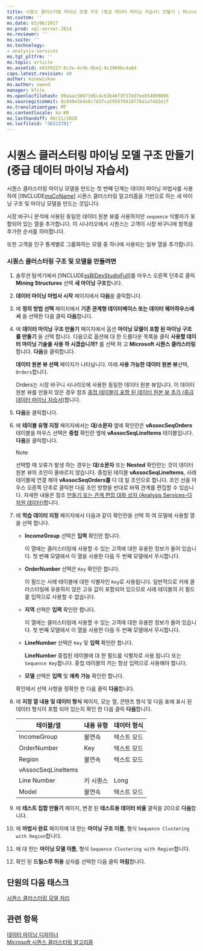 ```yaml
---
title: 시퀀스 클러스터링 마이닝 모델 구조 (중급 데이터 마이닝 자습서) 만들기 | Microsoft Docs
ms.custom: ''
ms.date: 03/06/2017
ms.prod: sql-server-2014
ms.reviewer: ''
ms.suite: ''
ms.technology:
- analysis-services
ms.tgt_pltfrm: ''
ms.topic: article
ms.assetid: e9339227-6c2e-4c4b-8be2-8c1960bc4a8d
caps.latest.revision: 40
author: minewiskan
ms.author: owend
manager: kfile
ms.openlocfilehash: 09aaac50873d6c4c63b46fdf37dd7ee854000886
ms.sourcegitcommit: 8c040e5b4e8c7d37ca295679410770a1af4d2e1f
ms.translationtype: MT
ms.contentlocale: ko-KR
ms.lasthandoff: 06/21/2018
ms.locfileid: "36312701"
---
```

# <a name="creating-a-sequence-clustering-mining-model-structure-intermediate-data-mining-tutorial"></a>시퀀스 클러스터링 마이닝 모델 구조 만들기(중급 데이터 마이닝 자습서)
  시퀀스 클러스터링 마이닝 모델을 만드는 첫 번째 단계는 데이터 마이닝 마법사를 사용하여 [!INCLUDE[msCoName](../includes/msconame-md.md)] 시퀀스 클러스터링 알고리즘을 기반으로 하는 새 마이닝 구조 및 마이닝 모델을 만드는 것입니다.  
  
 시장 바구니 분석에 사용된 동일한 데이터 원본 뷰를 사용하지만 `sequence` 식별자가 포함되어 있는 열을 추가합니다. 이 시나리오에서 시퀀스는 고객이 시장 바구니에 항목을 추가한 순서를 의미합니다.  
  
 또한 고객을 인구 통계별로 그룹화하는 모델 중 하나에 사용되는 일부 열을 추가합니다.  
  
### <a name="to-create-a-sequence-clustering-structure-and-model"></a>시퀀스 클러스터링 구조 및 모델을 만들려면  
  
1.  솔루션 탐색기에서 [!INCLUDE[ssBIDevStudioFull](../includes/ssbidevstudiofull-md.md)]를 마우스 오른쪽 단추로 클릭 **Mining Structures** 선택 **새 마이닝 구조**합니다.  
  
2.  **데이터 마이닝 마법사 시작** 페이지에서 **다음**을 클릭합니다.  
  
3.  에 **정의 방법 선택** 페이지에서 **기존 관계형 데이터베이스 또는 데이터 웨어하우스에서** 을 선택한 다음 클릭 **다음**합니다.  
  
4.  에 **데이터 마이닝 구조 만들기** 페이지에서 옵션 **마이닝 모델이 포함 된 마이닝 구조를 만들기** 을 선택 합니다. 다음으로 옵션에 대 한 드롭다운 목록을 클릭 **사용할 데이터 마이닝 기술을 사용 하 시겠습니까?** 를 선택 하 고 **Microsoft 시퀀스 클러스터링**합니다. **다음**을 클릭합니다.  
  
     **데이터 원본 뷰 선택** 페이지가 나타납니다. 아래 **사용 가능한 데이터 원본 뷰**선택, `Orders`합니다.  
  
     Orders는 시장 바구니 시나리오에 사용한 동일한 데이터 원본 뷰입니다. 이 데이터 원본 뷰를 만들지 않은 경우 참조 [중첩 테이블이 포함 된 데이터 원본 뷰 추가 &#40;중급 데이터 마이닝 자습서&#41;](../../2014/tutorials/adding-a-data-source-view-with-nested-tables-intermediate-data-mining-tutorial.md)합니다.  
  
5.  **다음**을 클릭합니다.  
  
6.  에 **테이블 유형 지정** 페이지에서는 **대/소문자** 옆에 확인란은 **vAssocSeqOrders** 테이블을 마우스 선택은 **중첩** 확인란 옆에 **vAssocSeqLineItems** 테이블입니다. **다음**을 클릭합니다.  
  
    > [!NOTE]  
    >  선택할 때 오류가 발생 하는 경우는 **대/소문자** 또는 **Nested** 확인란는 것이 데이터 원본 뷰의 조인이 올바르지 않습니다. 중첩된 테이블 **vAssocSeqLineItems**, 사례 테이블에 연결 해야 **vAssocSeqOrders를** 다 대 일 조인으로 합니다. 조인 선을 마우스 오른쪽 단추로 클릭한 다음 조인 방향을 반대로 바꿔 관계를 편집할 수 있습니다. 자세한 내용은 참조 [만들기 또는 관계 편집 대화 상자 &#40;Analysis Services-다차원 데이터&#41;](../../2014/analysis-services/create-or-edit-relationship-dialog-box-analysis-services-multidimensional-data.md)합니다.  
  
7.  에 **학습 데이터 지정** 페이지에서 다음과 같이 확인란을 선택 하 여 모델에 사용할 열을 선택 합니다.  
  
    -   **IncomeGroup** 선택은 **입력** 확인란 합니다.  
  
         이 열에는 클러스터링에 사용할 수 있는 고객에 대한 유용한 정보가 들어 있습니다. 첫 번째 모델에서 이 열을 사용한 다음 두 번째 모델에서 무시합니다.  
  
    -   **OrderNumber** 선택은 `Key` 확인란 합니다.  
  
         이 필드는 사례 테이블에 대한 식별자인 `Key`로 사용됩니다. 일반적으로 키에 클러스터링에 유용하지 않은 고유 값이 포함되어 있으므로 사례 테이블의 키 필드를 입력으로 사용할 수 없습니다.  
  
    -   **지역** 선택은 **입력** 확인란 합니다.  
  
         이 열에는 클러스터링에 사용할 수 있는 고객에 대한 유용한 정보가 들어 있습니다. 첫 번째 모델에서 이 열을 사용한 다음 두 번째 모델에서 무시합니다.  
  
    -   **LineNumber** 선택은 `Key` 및 **입력** 확인란 합니다.  
  
         **LineNumber** 중첩된 테이블에 대 한 필드를 식별자로 사용 됩니다 또는 `Sequence Key`합니다. 중첩 테이블의 키는 항상 입력으로 사용해야 합니다.  
  
    -   **모델** 선택은 **입력** 및 **예측 가능** 확인란 합니다.  
  
     확인에서 선택 사항을 정확한 한 다음 클릭 **다음**합니다.  
  
8.  에 **지정 열 내용 및 데이터 형식** 페이지, 모눈 열, 콘텐츠 형식 및 다음 표에 표시 된 데이터 형식이 포함 되어 있는지 확인 한 다음 클릭 **다음**합니다.  
  
    |테이블/열|내용 유형|데이터 형식|  
    |---------------------|------------------|---------------|  
    |IncomeGroup|불연속|텍스트 모드|  
    |OrderNumber|Key|텍스트 모드|  
    |Region|불연속|텍스트 모드|  
    |vAssocSeqLineItems|||  
    |Line Number|키 시퀀스|Long|  
    |Model|불연속|텍스트 모드|  
  
9. 에 **테스트 집합 만들기** 페이지, 변경 된 **테스트용 데이터 비율** 클릭을 20으로 **다음**합니다.  
  
10. 에 **마법사 완료** 페이지에 대 한는 **마이닝 구조 이름**, 형식 `Sequence Clustering with Region`합니다.  
  
11. 에 대 한는 **마이닝 모델 이름**, 형식 `Sequence Clustering with Region`합니다.  
  
12. 확인 된 **드릴스루 허용** 상자를 선택한 다음 클릭 **마침**합니다.  
  
## <a name="next-task-in-lesson"></a>단원의 다음 태스크  
 [시퀀스 클러스터링 모델 처리](../../2014/tutorials/processing-the-sequence-clustering-model.md)  
  
## <a name="see-also"></a>관련 항목  
 [데이터 마이닝 디자이너](../../2014/analysis-services/data-mining/data-mining-designer.md)   
 [Microsoft 시퀀스 클러스터링 알고리즘](../../2014/analysis-services/data-mining/microsoft-sequence-clustering-algorithm.md)  
  
  